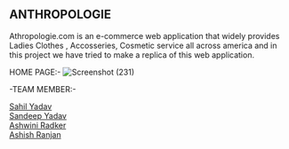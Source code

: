 ## ANTHROPOLOGIE

Athropologie.com is an e-commerce web application that widely provides Ladies Clothes , Accosseries, Cosmetic service all across america 
and in this project we have tried to make a replica of this web application.

HOME PAGE:-
![Screenshot (231)](https://user-images.githubusercontent.com/103120032/214495971-72b57be6-7996-40d0-be1d-eefda3f62418.png)


-TEAM MEMBER:-

<a href="https://github.com/iamsahilydv">Sahil Yadav</a>
 <br>
 <a href="https://github.com/Sandeepyadav14">Sandeep Yadav</a>
 <br>
 <a href="https://github.com/ashwiniradkar123">Ashwini Radker</a>
 <br>
 <a href="https://github.com/Ashishbadpisay">Ashish Ranjan</a>


